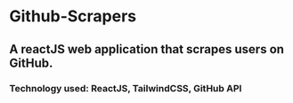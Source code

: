 # Github-Scrapers
## A reactJS web application that scrapes users on GitHub.
### Technology used: ReactJS, TailwindCSS, GitHub API
